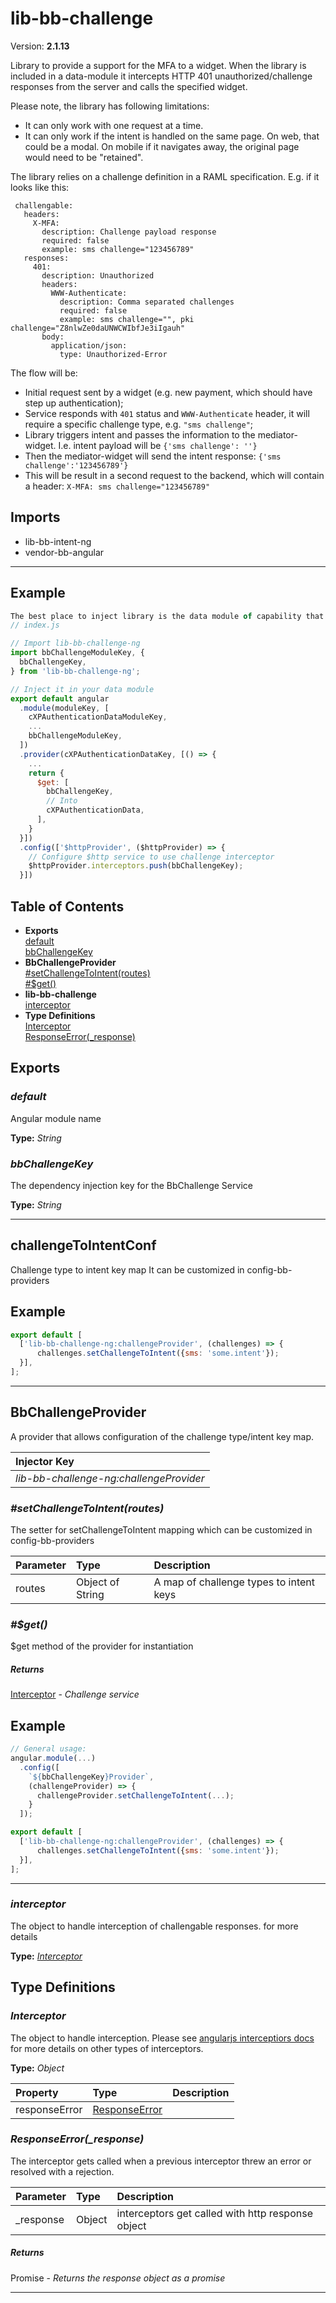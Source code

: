 # lib-bb-challenge


Version: **2.1.13**

Library to provide a support for the MFA to a widget.
When the library is included in a data-module  it intercepts HTTP 401
unauthorized/challenge responses from the server and calls the specified widget.


Please note, the library has following limitations:
- It can only work with one request at a time.
- It can only work if the intent is handled on the same page.
On web, that could be a modal. On mobile if it navigates away,
the original page would need to be "retained".

The library relies on a challenge definition in a RAML specification. E.g. if it looks like this:

```
 challengable:
   headers:
     X-MFA:
       description: Challenge payload response
       required: false
       example: sms challenge="123456789"
   responses:
     401:
       description: Unauthorized
       headers:
         WWW-Authenticate:
           description: Comma separated challenges
           required: false
           example: sms challenge="", pki challenge="Z8nlwZe0daUNWCWIbfJe3iIgauh"
       body:
         application/json:
           type: Unauthorized-Error
```

The flow will be:
* Initial request sent by a widget (e.g. new payment, which should have step up authentication);
* Service responds with `401` status and `WWW-Authenticate` header,
it will require a specific challenge type, e.g. `"sms challenge"`;
* Library triggers intent and passes the information to the mediator-widget.
I.e. intent payload will be `{'sms challenge': ''}`
* Then the mediator-widget will send the intent response: `{'sms challenge':'123456789'}`
* This will be result in a second request to the backend,
which will contain a header: `X-MFA: sms challenge="123456789"`

## Imports

* lib-bb-intent-ng
* vendor-bb-angular

---

## Example

```javascript
The best place to inject library is the data module of capability that requires MFA
// index.js

// Import lib-bb-challenge-ng
import bbChallengeModuleKey, {
  bbChallengeKey,
} from 'lib-bb-challenge-ng';

// Inject it in your data module
export default angular
  .module(moduleKey, [
    cXPAuthenticationDataModuleKey,
    ...
    bbChallengeModuleKey,
  ])
  .provider(cXPAuthenticationDataKey, [() => {
    ...
    return {
      $get: [
        bbChallengeKey,
        // Into
        cXPAuthenticationData,
      ],
    }
  }])
  .config(['$httpProvider', ($httpProvider) => {
    // Configure $http service to use challenge interceptor
    $httpProvider.interceptors.push(bbChallengeKey);
  }])
```

## Table of Contents
- **Exports**<br/>    <a href="#default">default</a><br/>    <a href="#bbChallengeKey">bbChallengeKey</a><br/>
- **BbChallengeProvider**<br/>    <a href="#BbChallengeProvider_setChallengeToIntent">#setChallengeToIntent(routes)</a><br/>    <a href="#BbChallengeProvider_$get">#$get()</a><br/>
- **lib-bb-challenge**<br/>    <a href="#lib-bb-challengeinterceptor">interceptor</a><br/>
- **Type Definitions**<br/>    <a href="#Interceptor">Interceptor</a><br/>    <a href="#ResponseError">ResponseError(_response)</a><br/>

## Exports

### <a name="default"></a>*default*

Angular module name

**Type:** *String*

### <a name="bbChallengeKey"></a>*bbChallengeKey*

The dependency injection key for the BbChallenge Service

**Type:** *String*


---

## challengeToIntentConf

Challenge type to intent key map
It can be customized in config-bb-providers

## Example

```javascript
export default [
  ['lib-bb-challenge-ng:challengeProvider', (challenges) => {
      challenges.setChallengeToIntent({sms: 'some.intent'});
  }],
];
```

---

## BbChallengeProvider

A provider that allows configuration
of the challenge type/intent key map.

| Injector Key |
| :-- |
| *lib-bb-challenge-ng:challengeProvider* |


### <a name="BbChallengeProvider_setChallengeToIntent"></a>*#setChallengeToIntent(routes)*

The setter for setChallengeToIntent mapping
which can be customized in config-bb-providers

| Parameter | Type | Description |
| :-- | :-- | :-- |
| routes | Object of String | A map of challenge types to intent keys |

### <a name="BbChallengeProvider_$get"></a>*#$get()*

$get method of the provider for instantiation

##### Returns

[Interceptor](#Interceptor) - *Challenge service*

## Example

```javascript
// General usage:
angular.module(...)
  .config([
    `${bbChallengeKey}Provider`,
    (challengeProvider) => {
      challengeProvider.setChallengeToIntent(...);
    }
  ]);

export default [
  ['lib-bb-challenge-ng:challengeProvider', (challenges) => {
      challenges.setChallengeToIntent({sms: 'some.intent'});
  }],
];
```

---
### <a name="lib-bb-challengeinterceptor"></a>*interceptor*

The object to handle interception of challengable responses.
for more details

**Type:** *[Interceptor](#Interceptor)*


## Type Definitions


### <a name="Interceptor"></a>*Interceptor*

The object to handle interception. Please
see [angularjs interceptiors docs](https://docs.angularjs.org/api/ng/service/$http#interceptors)
for more details on other types of interceptors.

**Type:** *Object*


| Property | Type | Description |
| :-- | :-- | :-- |
| responseError | [ResponseError](#ResponseError) |  |


### <a name="ResponseError"></a>*ResponseError(_response)*

The interceptor gets called when a previous
interceptor threw an error or resolved with a rejection.

| Parameter | Type | Description |
| :-- | :-- | :-- |
| _response | Object | interceptors get called with http response object |

##### Returns

Promise - *Returns the response object as a promise*

---
